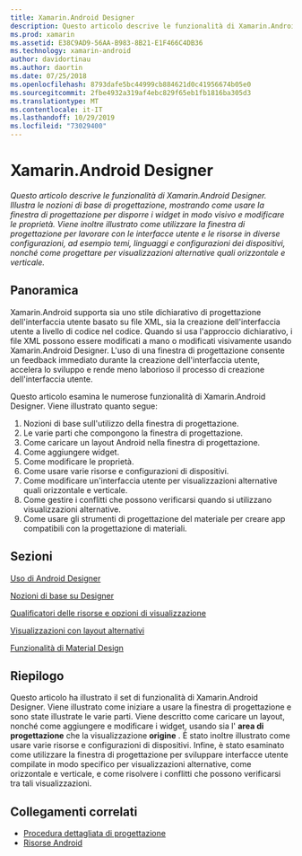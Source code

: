 ```yaml
---
title: Xamarin.Android Designer
description: Questo articolo descrive le funzionalità di Xamarin.Android Designer. Illustra le nozioni di base di progettazione, mostrando come usare la finestra di progettazione per disporre i widget in modo visivo e modificare le proprietà. Viene inoltre illustrato come utilizzare la finestra di progettazione per lavorare con le interfacce utente e le risorse in diverse configurazioni, ad esempio temi, linguaggi e configurazioni dei dispositivi, nonché come progettare per visualizzazioni alternative quali orizzontale e verticale.
ms.prod: xamarin
ms.assetid: E38C9AD9-56AA-B983-8B21-E1F466C4DB36
ms.technology: xamarin-android
author: davidortinau
ms.author: daortin
ms.date: 07/25/2018
ms.openlocfilehash: 8793dafe5bc44999cb884621d0c41956674b05e0
ms.sourcegitcommit: 2fbe4932a319af4ebc829f65eb1fb1816ba305d3
ms.translationtype: MT
ms.contentlocale: it-IT
ms.lasthandoff: 10/29/2019
ms.locfileid: "73029400"
---
```

# <a name="xamarinandroid-designer"></a>Xamarin.Android Designer

_Questo articolo descrive le funzionalità di Xamarin.Android Designer. Illustra le nozioni di base di progettazione, mostrando come usare la finestra di progettazione per disporre i widget in modo visivo e modificare le proprietà. Viene inoltre illustrato come utilizzare la finestra di progettazione per lavorare con le interfacce utente e le risorse in diverse configurazioni, ad esempio temi, linguaggi e configurazioni dei dispositivi, nonché come progettare per visualizzazioni alternative quali orizzontale e verticale._

## <a name="overview"></a>Panoramica

Xamarin.Android supporta sia uno stile dichiarativo di progettazione dell'interfaccia utente basato su file XML, sia la creazione dell'interfaccia utente a livello di codice nel codice.
Quando si usa l'approccio dichiarativo, i file XML possono essere modificati a mano o modificati visivamente usando Xamarin.Android Designer. L'uso di una finestra di progettazione consente un feedback immediato durante la creazione dell'interfaccia utente, accelera lo sviluppo e rende meno laborioso il processo di creazione dell'interfaccia utente.

Questo articolo esamina le numerose funzionalità di Xamarin.Android Designer. Viene illustrato quanto segue:

1. Nozioni di base sull'utilizzo della finestra di progettazione.
2. Le varie parti che compongono la finestra di progettazione.
3. Come caricare un layout Android nella finestra di progettazione.
4. Come aggiungere widget.
5. Come modificare le proprietà.
6. Come usare varie risorse e configurazioni di dispositivi.
7. Come modificare un'interfaccia utente per visualizzazioni alternative quali orizzontale e verticale. 
8. Come gestire i conflitti che possono verificarsi quando si utilizzano visualizzazioni alternative. 
9. Come usare gli strumenti di progettazione del materiale per creare app compatibili con la progettazione di materiali.

## <a name="sections"></a>Sezioni

 [Uso di Android Designer](~/android/user-interface/android-designer/designer-walkthrough.md)

 [Nozioni di base su Designer](~/android/user-interface/android-designer/designer-basics.md)

 [Qualificatori delle risorse e opzioni di visualizzazione](~/android/user-interface/android-designer/resource-qualifiers.md)

 [Visualizzazioni con layout alternativi](~/android/user-interface/android-designer/alternative-layout-views.md)

 [Funzionalità di Material Design](~/android/user-interface/android-designer/material-design-features.md)

## <a name="summary"></a>Riepilogo

Questo articolo ha illustrato il set di funzionalità di Xamarin.Android Designer.
Viene illustrato come iniziare a usare la finestra di progettazione e sono state illustrate le varie parti. Viene descritto come caricare un layout, nonché come aggiungere e modificare i widget, usando sia l' **area di progettazione** che la visualizzazione **origine** . È stato inoltre illustrato come usare varie risorse e configurazioni di dispositivi. Infine, è stato esaminato come utilizzare la finestra di progettazione per sviluppare interfacce utente compilate in modo specifico per visualizzazioni alternative, come orizzontale e verticale, e come risolvere i conflitti che possono verificarsi tra tali visualizzazioni.

## <a name="related-links"></a>Collegamenti correlati

- [Procedura dettagliata di progettazione](~/android/user-interface/android-designer/designer-walkthrough.md)
- [Risorse Android](~/android/app-fundamentals/resources-in-android/index.md)

